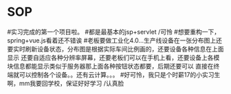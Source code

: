 # SOP
#实习完成的第一个项目啦。
#都是最基本的jsp+servlet /可怜
#想要重构一下，spring+vue.js看着还不错诶
#老板要做工业化4.0...生产线设备在一张分布图上还要实时刷新设备状态，分布图是根据实际车间比例画的，还要设备各种信息在上面显示
还要自适应各种分辨率屏幕，还要老板们可以在手机上看，还要设备上各模块信息都能显示类似于服务器那上面各种按钮状态都要，后期还要可以
直接在终端就可以控制各个设备。。还有云计算。。。
#好可怜，我只是个时薪17的小实习生啊，mm我要回学校，保证好好学习 /认真脸
